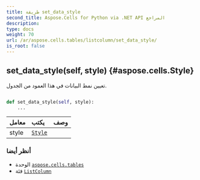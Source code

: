 ```yaml
---
title: طريقة set_data_style
second_title: Aspose.Cells for Python via .NET API المراجع
description:
type: docs
weight: 70
url: /ar/aspose.cells.tables/listcolumn/set_data_style/
is_root: false
---
```

##  set_data_style(self, style) {#aspose.cells.Style}
تعيين نمط البيانات في هذا العمود من الجدول.



```python

def set_data_style(self, style):
    ...
```


| معامل| يكتب| وصف|
| :- | :- | :- |
| style | [`Style`](/cells/python-net/ar/aspose.cells/style) |  |



###  أنظر أيضا
* الوحدة [`aspose.cells.tables`](../../)
* فئة [`ListColumn`](/cells/python-net/ar/aspose.cells.tables/listcolumn)
